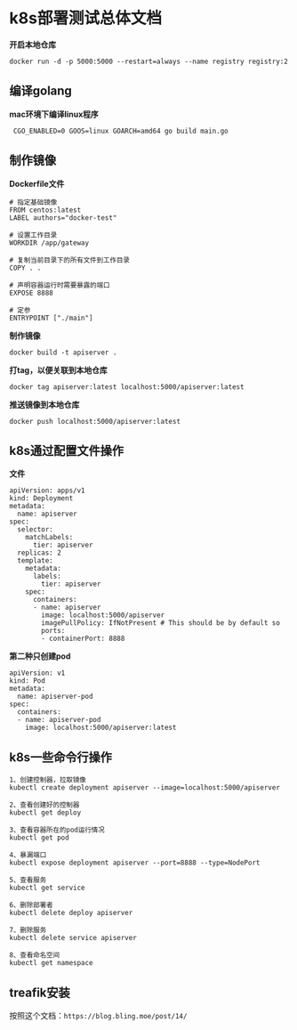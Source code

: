 # k8s部署测试总体文档

**开启本地仓库**
```
docker run -d -p 5000:5000 --restart=always --name registry registry:2
```

## 编译golang
**mac环境下编译linux程序**
```
 CGO_ENABLED=0 GOOS=linux GOARCH=amd64 go build main.go
```

## 制作镜像
**Dockerfile文件**
```
# 指定基础镜像
FROM centos:latest
LABEL authors="docker-test"

# 设置工作目录
WORKDIR /app/gateway

# 复制当前目录下的所有文件到工作目录
COPY . .

# 声明容器运行时需要暴露的端口
EXPOSE 8888

# 定参
ENTRYPOINT ["./main"]
```
**制作镜像**
```
docker build -t apiserver .
```
**打tag，以便关联到本地仓库**
```
docker tag apiserver:latest localhost:5000/apiserver:latest
```
**推送镜像到本地仓库**
```
docker push localhost:5000/apiserver:latest
```

## k8s通过配置文件操作
**文件**
```
apiVersion: apps/v1
kind: Deployment
metadata:
  name: apiserver
spec:
  selector:
    matchLabels:
      tier: apiserver
  replicas: 2
  template:
    metadata:
      labels:
        tier: apiserver
    spec:
      containers:
      - name: apiserver
        image: localhost:5000/apiserver
        imagePullPolicy: IfNotPresent # This should be by default so
        ports:
        - containerPort: 8888
```
**第二种只创建pod**
```
apiVersion: v1
kind: Pod
metadata:
  name: apiserver-pod
spec:
  containers:
  - name: apiserver-pod
    image: localhost:5000/apiserver:latest

```
## k8s一些命令行操作
```
1、创建控制器，拉取镜像
kubectl create deployment apiserver --image=localhost:5000/apiserver

2、查看创建好的控制器
kubectl get deploy

3、查看容器所在的pod运行情况
kubectl get pod

4、暴漏端口
kubectl expose deployment apiserver --port=8888 --type=NodePort

5、查看服务
kubectl get service

6、删除部署者
kubectl delete deploy apiserver

7、删除服务
kubectl delete service apiserver

8、查看命名空间
kubectl get namespace
```

## treafik安装
按照这个文档：`https://blog.bling.moe/post/14/`












